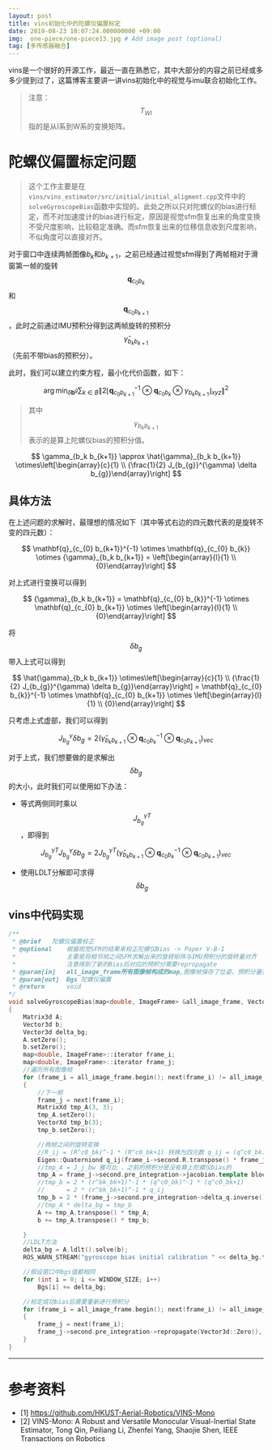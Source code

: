 ```yaml
---
layout: post
title: vins初始化中的陀螺仪偏置标定
date: 2019-08-23 10:07:24.000000000 +09:00
img:  one-piece/one-piece13.jpg # Add image post (optional)
tag: [多传感器融合]
---
```


vins是一个很好的开源工作，最近一直在熟悉它，其中大部分的内容之前已经或多多少提到过了，这篇博客主要讲一讲vins初始化中的视觉与imu联合初始化工作。

> 注意：$$T_{WI}$$指的是从I系到W系的变换矩阵。

# 陀螺仪偏置标定问题
> 这个工作主要是在`vins/vins_estimator/src/initial/initial_aligment.cpp`文件中的`solveGyroscopeBias`函数中实现的。此处之所以只对陀螺仪的bias进行标定，而不对加速度计的bias进行标定，原因是视觉sfm恢复出来的角度变换不受尺度影响，比较稳定准确。而sfm恢复出来的位移信息收到尺度影响，不似角度可以直接对齐。

对于窗口中连续两帧图像$b_{k}$和$b_{k+1}$，之前已经通过视觉sfm得到了两帧相对于滑窗第一帧的旋转$$\mathbf{q}_{c_{0} b_{k}}$$和$$\mathbf{q}_{c_{0} b_{k+1}}$$，此时之前通过IMU预积分得到这两帧旋转的预积分$$\hat{\gamma}_{b_k b_{k+1}}$$（先前不带bias的预积分）。

此时，我们可以建立约束方程，最小化代价函数，如下：

$$
\arg \min _{\delta \mathbf{b}^{g}} \sum_{k \in B}\left\|2\left\lfloor\mathbf{q}_{c_{0} b_{k+1}}^{-1} \otimes \mathbf{q}_{c_{0} b_{k}} \otimes {\gamma}_{b_k b_{k+1}}\right\rfloor_{x y z}\right\|^{2}
$$

> 其中$${\gamma}_{b_k b_{k+1}}$$表示的是算上陀螺仪bias的预积分值。

$$
\gamma_{b_k b_{k+1}} \approx \hat{\gamma}_{b_k b_{k+1}} \otimes\left[\begin{array}{c}{1} \\ {\frac{1}{2} J_{b_{g}}^{\gamma} \delta b_{g}}\end{array}\right]
$$

## 具体方法
在上述问题的求解时，最理想的情况如下（其中等式右边的四元数代表的是旋转不变的四元数）：

$$
\mathbf{q}_{c_{0} b_{k+1}}^{-1} \otimes \mathbf{q}_{c_{0} b_{k}} \otimes {\gamma}_{b_k b_{k+1}} = \left[\begin{array}{l}{1} \\ {0}\end{array}\right]
$$

对上式进行变换可以得到

$$
{\gamma}_{b_k b_{k+1}} = \mathbf{q}_{c_{0} b_{k}}^{-1} \otimes \mathbf{q}_{c_{0} b_{k+1}} \otimes \left[\begin{array}{l}{1} \\ {0}\end{array}\right]
$$

将$$\delta b_{g}$$带入上式可以得到

$$
\hat{\gamma}_{b_k b_{k+1}} \otimes\left[\begin{array}{c}{1} \\ {\frac{1}{2} J_{b_{g}}^{\gamma} \delta b_{g}}\end{array}\right] = \mathbf{q}_{c_{0} b_{k}}^{-1} \otimes \mathbf{q}_{c_{0} b_{k+1}} \otimes \left[\begin{array}{l}{1} \\ {0}\end{array}\right]
$$

只考虑上式虚部，我们可以得到

$$
J_{b_{g}}^{\gamma} \delta b_{g}=2\left(\hat{\gamma}_{b_k b_{k+1}} \otimes \mathbf{q}_{c_{0} b_{k}}^{-1} \otimes \mathbf{q}_{c_{0} b_{k+1}}\right)_{v e c}
$$

对于上式，我们想要做的是求解出$$\delta b_{g}$$的大小，此时我们可以使用如下办法：

- 等式两侧同时乘以$$J_{b_{g}}^{\gamma T}$$，即得到

$$
J_{b_{g}}^{\gamma T} J_{b_{g}}^{\gamma} \delta b_{g}=2 J_{b_{g}}^{\gamma T} \left(\hat{\gamma}_{b_k b_{k+1}} \otimes \mathbf{q}_{c_{0} b_{k}}^{-1} \otimes \mathbf{q}_{c_{0} b_{k+1}}\right)_{v e c}
$$

- 使用LDLT分解即可求得 $$\delta b_{g}$$

## vins中代码实现
```cpp
/**
 * @brief   陀螺仪偏置校正
 * @optional    根据视觉SFM的结果来校正陀螺仪Bias -> Paper V-B-1
 *              主要是将相邻帧之间SFM求解出来的旋转矩阵与IMU预积分的旋转量对齐
 *              注意得到了新的Bias后对应的预积分需要repropagate
 * @param[in]   all_image_frame所有图像帧构成的map,图像帧保存了位姿、预积分量和关于角点的信息
 * @param[out]  Bgs 陀螺仪偏置
 * @return      void
*/
void solveGyroscopeBias(map<double, ImageFrame> &all_image_frame, Vector3d* Bgs)
{
    Matrix3d A;
    Vector3d b;
    Vector3d delta_bg;
    A.setZero();
    b.setZero();
    map<double, ImageFrame>::iterator frame_i;
    map<double, ImageFrame>::iterator frame_j;
    //遍历所有图像帧
    for (frame_i = all_image_frame.begin(); next(frame_i) != all_image_frame.end(); frame_i++)
    {
        //下一帧
        frame_j = next(frame_i);
        MatrixXd tmp_A(3, 3);
        tmp_A.setZero();
        VectorXd tmp_b(3);
        tmp_b.setZero();

        //两帧之间的旋转变换 
        //R_ij = (R^c0_bk)^-1 * (R^c0_bk+1) 转换为四元数 q_ij = (q^c0_bk)^-1 * (q^c0_bk+1)
        Eigen::Quaterniond q_ij(frame_i->second.R.transpose() * frame_j->second.R);
        //tmp_A = J_j_bw 雅可比 ，之前的预积分是没有算上陀螺仪bias的
        tmp_A = frame_j->second.pre_integration->jacobian.template block<3, 3>(O_R, O_BG);
        //tmp_b = 2 * (r^bk_bk+1)^-1 * (q^c0_bk)^-1 * (q^c0_bk+1)
        //      = 2 * (r^bk_bk+1)^-1 * q_ij
        tmp_b = 2 * (frame_j->second.pre_integration->delta_q.inverse() * q_ij).vec();
        //tmp_A * delta_bg = tmp_b
        A += tmp_A.transpose() * tmp_A;
        b += tmp_A.transpose() * tmp_b;

    }
    //LDLT方法
    delta_bg = A.ldlt().solve(b);
    ROS_WARN_STREAM("gyroscope bias initial calibration " << delta_bg.transpose());

    //假设窗口中bgs值都相同
    for (int i = 0; i <= WINDOW_SIZE; i++)
        Bgs[i] += delta_bg;

    //标定成功bias后需要重新进行预积分
    for (frame_i = all_image_frame.begin(); next(frame_i) != all_image_frame.end( ); frame_i++)
    {
        frame_j = next(frame_i);
        frame_j->second.pre_integration->repropagate(Vector3d::Zero(), Bgs[0]);
    }
}

```
---

# 参考资料
- [1] https://github.com/HKUST-Aerial-Robotics/VINS-Mono
- [2] VINS-Mono: A Robust and Versatile Monocular Visual-Inertial State Estimator, Tong Qin, Peiliang Li, Zhenfei Yang, Shaojie Shen, IEEE Transactions on Robotics
